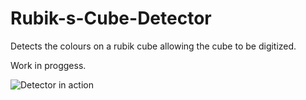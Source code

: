 Rubik-s-Cube-Detector
=====================

Detects the colours on a rubik cube allowing the cube to be digitized.

Work in proggess.

![Detector in action](https://raw.githubusercontent.com/begly/Rubik-s-Cube-Detector/master/Rubik's%20cube%20demo.png)
